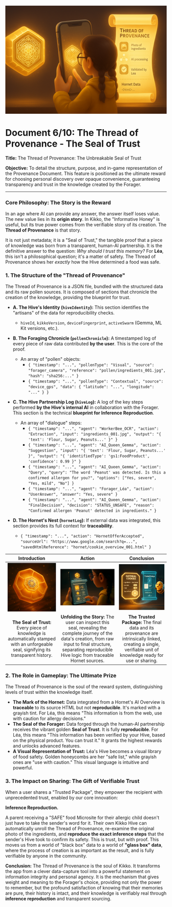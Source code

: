 <p align="center">
  <img src="illustrations/doc06_banner.png" alt="A wide, cinematic banner image for the 'Thread of Provenance' document, rendered in a 3D animation movie style. The scene is split into three parts. 1) Left: A glowing honeycomb cell representing a food memory for Léa is shown, with an intricate, golden 'Seal of Trust' forming on its surface. 2) Center: From a view over her shoulder, Léa's finger (10-year-old girl, yellow raincoat sleeve) touches the seal on her phone screen, which unfolds into a luminous, holographic scroll. 3) Right: The scroll displays a beautiful infographic detailing the data's journey: a photo of the ingredients, the AI processing steps, Léa's own validation inputs, and a clearly marked section for any externally sourced 'Hornet' data with its HTML source. The image emphasizes transparency, trust, and the verifiable story behind each memory.">
</p>

# Document 6/10: The Thread of Provenance - The Seal of Trust

**Title:** The Thread of Provenance: The Unbreakable Seal of Trust

**Objective:** To detail the structure, purpose, and in-game representation of the Provenance Document. This feature is positioned as the ultimate reward for choosing personal discovery over opaque convenience, guaranteeing transparency and trust in the knowledge created by the Forager.

---

### **Core Philosophy: The Story is the Reward**

In an age where AI can provide any answer, the answer itself loses value. The new value lies in its **origin story**. In Kikko, the "Informative Honey" is useful, but its true power comes from the verifiable story of its creation. The **Thread of Provenance** is that story.

It is not just metadata; it is a "Seal of Trust," the tangible proof that a piece of knowledge was born from a transparent, human-AI partnership. It is the definitive answer to the question: *Why should I trust this memory?* For **Léa**, this isn't a philosophical question; it's a matter of safety. The Thread of Provenance shows her *exactly* how the Hive determined a food was safe.

### **1. The Structure of the "Thread of Provenance"**

The Thread of Provenance is a JSON file, bundled with the structured data and its raw pollen sources. It is composed of sections that chronicle the creation of the knowledge, providing the blueprint for trust.

*   **A. The Hive's Identity (`hiveIdentity`):** This section identifies the "artisans" of the data for reproducibility checks.
    *   `hiveId`, `kikkoVersion`, `deviceFingerprint`, `activeSwarm` (Gemma, ML Kit versions, etc.).

*   **B. The Foraging Chronicle (`pollenChronicle`):** A timestamped log of every piece of raw data contributed **by the user**. This is the core of the proof.
    *   An array of "pollen" objects:
        *   `{ "timestamp": "...", "pollenType": "Visual", "source": "forager_camera", "reference": "pollen/ingredients_001.jpg", "hash": "sha256:..." }`
        *   `{ "timestamp": "...", "pollenType": "Contextual", "source": "device_gps", "data": { "latitude": "...", "longitude": "..." } }`

*   **C. The Hive Partnership Log (`hiveLog`):** A log of the key steps performed **by the Hive's internal AI** in collaboration with the Forager. This section is the technical **blueprint for Inference Reproduction**.
    *   An array of "dialogue" steps:
        *   `{ "timestamp": "...", "agent": "WorkerBee_OCR", "action": "Extraction", "input": "ingredients_001.jpg", "output": "{ 'text': 'Flour, Sugar, Peanuts...' }" }`
        *   `{ "timestamp": "...", "agent": "AI_Queen_Gemma", "action": "Suggestion", "input": "{ 'text': 'Flour, Sugar, Peanuts...' }", "output": "{ 'identifiedType': 'gs1:FoodProduct', 'confidence': 0.99 }" }`
        *   `{ "timestamp": "...", "agent": "AI_Queen_Gemma", "action": "Query", "query": "The word 'Peanut' was detected. Is this a confirmed allergen for you?", "options": ["Yes, severe", "Yes, mild", "No"] }`
        *   `{ "timestamp": "...", "agent": "Forager_Léa", "action": "UserAnswer", "answer": "Yes, severe" }`
        *   `{ "timestamp": "...", "agent": "AI_Queen_Gemma", "action": "FinalDecision", "decision": "STATUS_UNSAFE", "reason": "Confirmed allergen 'Peanut' detected in ingredients." }`

*   **D. The Hornet's Nest (`hornetLog`):** If external data was integrated, this section provides its full context for **traceability**.
    *   `{ "timestamp": "...", "action": "HornetOfferAccepted", "sourceUrl": "https://www.google.com/search?q=...", "savedHtmlReference": "hornet/cookie_overview_001.html" }`

| Introduction | Action | Conclusion |
| :---: | :---: | :---: |
| <img src="illustrations/prov_intro_v2.png" alt="Cinematic 3D render, animation movie style. A completed, glowing honeycomb cell is presented (e.g., about a cookie for Léa). A small, intricate hexagonal seal made of golden and grayish wax is forming on its surface, pulsating with inner light, symbolizing its mixed-source but fully transparent provenance."> | <img src="illustrations/prov_action_v2.png" alt="Cinematic 3D render, animation movie style, viewed from over her shoulder. A young girl's finger (Léa's, with yellow raincoat sleeve) touches the glowing wax seal on her phone screen. It elegantly unfolds into a holographic, luminous scroll (emakimono), revealing a beautiful infographic of the data's journey, clearly separating the Hive's reproducible steps from the Hornet's traceable HTML source."> | <img src="illustrations/prov_conclusion_v2.png" alt="Cinematic 3D render, animation movie style. The final structured data (the 'Microsite' for the cookie) is shown next to its complete, verified Thread of Provenance scroll. Both are bundled together as a single, glowing, shareable 'Trusted Package' of knowledge. The Bourdon hovers nearby, looking proud of the transparency."> |
| **The Seal of Trust:** Every piece of knowledge is automatically stamped with an unforgeable seal, signifying its transparent history. | **Unfolding the Story:** The user can inspect this seal, revealing the complete journey of the data's creation, from raw input to final structure, separating reproducible Hive logic from traceable Hornet sources. | **The Trusted Package:** The final data and its provenance are intrinsically linked, creating a single, verifiable unit of knowledge ready for use or sharing. |

### **2. The Role in Gameplay: The Ultimate Prize**

The Thread of Provenance is the soul of the reward system, distinguishing levels of trust within the knowledge itself.

*   **The Mark of the Hornet:** Data integrated from a Hornet's AI Overview is **traceable** to its source HTML but not **reproducible**. It's marked with a grayish tint. For Léa, this means "This information is from the web, use with caution for allergy decisions."
*   **The Seal of the Forager:** Data forged through the human-AI partnership receives the vibrant golden **Seal of Trust**. It is fully **reproducible**. For Léa, this means "This information has been verified by your Hive, based on the physical product. You can trust it." It grants the highest rewards and unlocks advanced features.
*   **A Visual Representation of Trust:** Léa's Hive becomes a visual library of food safety. Golden honeycombs are her "safe list," while grayish ones are "use with caution." This visual language is intuitive and powerful.

### **3. The Impact on Sharing: The Gift of Verifiable Trust**

When a user shares a "Trusted Package", they empower the recipient with unprecedented trust, enabled by our core innovation:

**Inference Reproduction.**

A parent receiving a "SAFE" food Microsite for their allergic child doesn't just have to take the sender's word for it. Their own Kikko Hive can automatically unroll the Thread of Provenance, re-examine the original photo of the ingredients, and **reproduce the exact inference steps** that the sender's Hive took to confirm its safety. This is trust, but with proof. This moves us from a world of "black box" data to a world of **"glass box" data**, where the process of creation is as important as the result, and is fully verifiable by anyone in the community.

**Conclusion:**
The Thread of Provenance is the soul of Kikko. It transforms the app from a clever data-capture tool into a powerful statement on information integrity and personal agency. It is the mechanism that gives weight and meaning to the Forager's choice, providing not only the power to remember, but the profound satisfaction of knowing that their memories are pure, their history is intact, and their knowledge is verifiably real through **inference reproduction** and transparent sourcing.